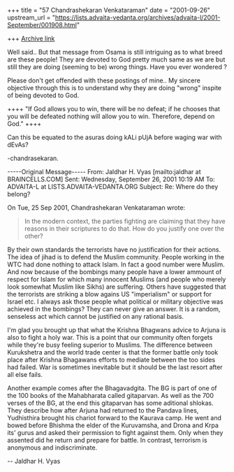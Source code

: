 +++
title = "57 Chandrashekaran Venkataraman"
date = "2001-09-26"
upstream_url = "https://lists.advaita-vedanta.org/archives/advaita-l/2001-September/001908.html"

+++
[Archive link](https://lists.advaita-vedanta.org/archives/advaita-l/2001-September/001908.html)

Well said.. But that message from Osama is still intriguing
as to what breed are these people! They are devoted to God
pretty much same as we are but still they are doing (seeming
to be) wrong things. Have you ever wondered ?

Please don't get offended with these postings of mine.. My
sincere objective through this is to understand why they
are doing "wrong" inspite of being devoted to God.

++++
"If God allows you to win, there will be no defeat; if he
chooses that you will be defeated nothing will allow you
to win. Therefore, depend on God."
++++

Can this be equated to the asuras doing kALi pUjA before
waging war with dEvAs?

-chandrasekaran.

-----Original Message-----
From: Jaldhar H. Vyas [mailto:jaldhar at BRAINCELLS.COM]
Sent: Wednesday, September 26, 2001 10:19 AM
To: ADVAITA-L at LISTS.ADVAITA-VEDANTA.ORG
Subject: Re: Where do they belong?


On Tue, 25 Sep 2001, Chandrashekaran Venkataraman wrote:

>   In the modern context, the parties fighting are claiming
> that they have reasons in their scriptures to do that. How
> do you justify one over the other?

By their own standards the terrorists have no justification for their
actions.  The idea of jihad is to defend the Muslim community.  People
working in the WTC had done nothing to attack Islam.  In fact a good
number were Muslim.  And now because of the bombings many people have a
lower ammount of respect for Islam for which many innocent Muslims (and
people who merely look somewhat Muslim like Sikhs) are suffering.  Others
have suggested that the terrorists are striking a blow agains US
"imperialism" or support for Israel etc.  I always ask those people what
political or military objective was achieved in the bombings?  They can
never give an answer.  It is a random, senseless act which cannot be
justified on any rational basis.

I'm glad you brought up that what the Krishna Bhagwans advice to Arjuna is
also to fight a holy war.  This is a point that our community often
forgets while they're busy feeling superior to Muslims.  The difference
between Kurukshetra and the world trade center is that the former battle
only took place after Krishna Bhagawans efforts to mediate between the too
sides had failed.  War is sometimes inevitable but it should be the last
resort after all else fails.

Another example comes after the Bhagavadgita.  The BG is part of one of
the 100 books of the Mahabharata called gitaparvan.  As well as the 700
verses of the BG, at the end this gitaparvan has some aditional shlokas.
They describe how after Arjuna had returned to the Pandava lines,
Yudhisthira brought his chariot forward to the Kaurava camp.  He went and
bowed before Bhishma the elder of the Kuruvamsha, and Drona and Krpa its'
gurus and asked their permission to fight against them.  Only when they
assented did he return and prepare for battle.  In contrast, terrorism is
anonymous and indiscriminate.

--
Jaldhar H. Vyas <jaldhar at braincells.com>


